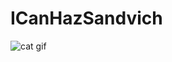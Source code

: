 ICanHazSandvich
===============

![cat gif](https://lh5.googleusercontent.com/-CX3vZlMAXuM/T88alUcg4mI/AAAAAAAAGZU/FKWkVDRGayE/s300/99.gif "cat gif")
